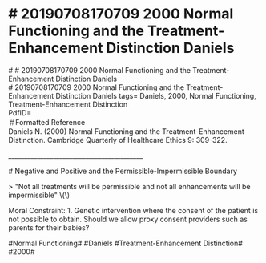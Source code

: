 # \# 20190708170709 2000 Normal Functioning and the Treatment-Enhancement Distinction Daniels

\# \# 20190708170709 2000 Normal Functioning and the Treatment-Enhancement Distinction Daniels\
\# 20190708170709 2000 Normal Functioning and the Treatment-Enhancement Distinction Daniels tags= Daniels, 2000, Normal Functioning, Treatment-Enhancement Distinction\
PdfID=\
＃Formatted Reference\
Daniels N. (2000) Normal Functioning and the Treatment-Enhancement Distinction. Cambridge Quarterly of Healthcare Ethics 9: 309-322.

\_\_\_\_\_\_\_\_\_\_\_\_\_\_\_\_\_\_\_\_\_\_\_\_\_\_\_\_\_\_\_\_\_\_\_\_\_\_\_\_\_\_

\# Negative and Positive and the Permissible-Impermissible Boundary

\> \"Not all treatments will be permissible and not all enhancements will be impermissible\" \\(\\)

Moral Constraint: 1. Genetic intervention where the consent of the patient is not possible to obtain. Should we allow proxy consent providers such as parents for their babies?

\#Normal Functioning\# \#Daniels \#Treatment-Enhancement Distinction\# \#2000\#
